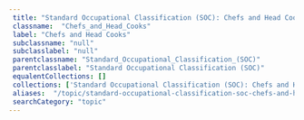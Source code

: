 ```yaml
--- 
 title: "Standard Occupational Classification (SOC): Chefs and Head Cooks" 
 classname:  "Chefs_and_Head_Cooks" 
 label: "Chefs and Head Cooks" 
 subclassname: "null" 
 subclasslabel: "null" 
 parentclassname: "Standard_Occupational_Classification_(SOC)" 
 parentclasslabel: "Standard Occupational Classification (SOC)" 
 equalentCollections: [] 
 collections: ['Standard Occupational Classification (SOC): Chefs and Head Cooks']
 aliases:  "/topic/standard-occupational-classification-soc-chefs-and-head-cooks"  
 searchCategory: "topic" 
---
```

